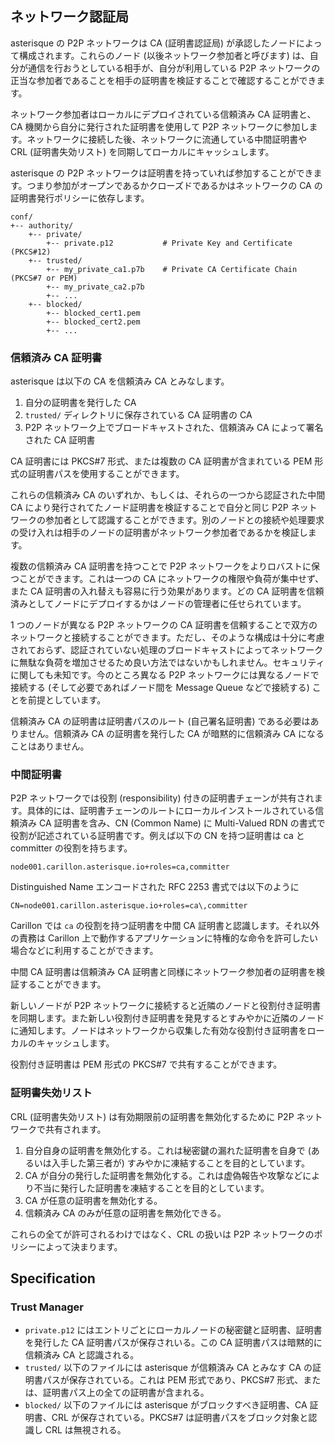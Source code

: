 ## ネットワーク認証局

asterisque の P2P ネットワークは CA (証明書認証局) が承認したノードによって構成されます。これらのノード (以後ネットワーク参加者と呼びます) は、自分が通信を行おうとしている相手が、自分が利用している P2P ネットワークの正当な参加者であることを相手の証明書を検証することで確認することができます。

ネットワーク参加者はローカルにデプロイされている信頼済み CA 証明書と、CA 機関から自分に発行された証明書を使用して P2P ネットワークに参加します。ネットワークに接続した後、ネットワークに流通している中間証明書や CRL (証明書失効リスト) を同期してローカルにキャッシュします。

asterisque の P2P ネットワークは証明書を持っていれば参加することができます。つまり参加がオープンであるかクローズドであるかはネットワークの CA の証明書発行ポリシーに依存します。

```
conf/
+-- authority/
    +-- private/
        +-- private.p12           # Private Key and Certificate (PKCS#12)
    +-- trusted/
        +-- my_private_ca1.p7b    # Private CA Certificate Chain (PKCS#7 or PEM)
        +-- my_private_ca2.p7b
        +-- ...
    +-- blocked/
        +-- blocked_cert1.pem
        +-- blocked_cert2.pem
        +-- ...
```

### 信頼済み CA 証明書

asterisque は以下の CA を信頼済み CA とみなします。

1. 自分の証明書を発行した CA
2. `trusted/` ディレクトリに保存されている CA 証明書の CA
3. P2P ネットワーク上でブロードキャストされた、信頼済み CA によって署名された CA 証明書

CA 証明書には PKCS#7 形式、または複数の CA 証明書が含まれている PEM 形式の証明書パスを使用することができます。

これらの信頼済み CA のいずれか、もしくは、それらの一つから認証された中間 CA により発行されてたノード証明書を検証することで自分と同じ P2P ネットワークの参加者として認識することができます。別のノードとの接続や処理要求の受け入れは相手のノードの証明書がネットワーク参加者であるかを検証します。

複数の信頼済み CA 証明書を持つことで P2P ネットワークをよりロバストに保つことができます。これは一つの CA にネットワークの権限や負荷が集中せず、また CA 証明書の入れ替えも容易に行う効果があります。どの CA 証明書を信頼済みとしてノードにデプロイするかはノードの管理者に任せられています。

1 つのノードが異なる P2P ネットワークの CA 証明書を信頼することで双方のネットワークと接続することができます。ただし、そのような構成は十分に考慮されておらず、認証されていない処理のブロードキャストによってネットワークに無駄な負荷を増加させるため良い方法ではないかもしれません。セキュリティに関しても未知です。今のところ異なる P2P ネットワークには異なるノードで接続する (そして必要であればノード間を Message Queue などで接続する) ことを前提としています。

信頼済み CA の証明書は証明書パスのルート (自己署名証明書) である必要はありません。信頼済み CA の証明書を発行した CA が暗黙的に信頼済み CA になることはありません。

### 中間証明書

P2P ネットワークでは役割 (responsibility) 付きの証明書チェーンが共有されます。具体的には、証明書チェーンのルートにローカルインストールされている信頼済み CA 証明書を含み、CN (Common Name) に Multi-Valued RDN の書式で役割が記述されている証明書です。例えば以下の CN を持つ証明書は ca と committer の役割を持ちます。

```
node001.carillon.asterisque.io+roles=ca,committer
```
Distinguished Name エンコードされた RFC 2253 書式では以下のように

```
CN=node001.carillon.asterisque.io+roles=ca\,committer
```

Carillon では `ca` の役割を持つ証明書を中間 CA 証明書と認識します。それ以外の責務は Carillon 上で動作するアプリケーションに特権的な命令を許可したい場合などに利用することができます。

中間 CA 証明書は信頼済み CA 証明書と同様にネットワーク参加者の証明書を検証することができます。

新しいノードが P2P ネットワークに接続すると近隣のノードと役割付き証明書を同期します。また新しい役割付き証明書を発見するとすみやかに近隣のノードに通知します。ノードはネットワークから収集した有効な役割付き証明書をローカルのキャッシュします。

役割付き証明書は PEM 形式の PKCS#7 で共有することができます。

### 証明書失効リスト

CRL (証明書失効リスト) は有効期限前の証明書を無効化するために P2P ネットワークで共有されます。

1. 自分自身の証明書を無効化する。これは秘密鍵の漏れた証明書を自身で (あるいは入手した第三者が) すみやかに凍結することを目的としています。
2. CA が自分の発行した証明書を無効化する。これは虚偽報告や攻撃などにより不当に発行した証明書を凍結することを目的としています。
3. CA が任意の証明書を無効化する。
3. 信頼済み CA のみが任意の証明書を無効化できる。

これらの全てが許可されるわけではなく、CRL の扱いは P2P ネットワークのポリシーによって決まります。

## Specification

### Trust Manager

* `private.p12` にはエントリごとにローカルノードの秘密鍵と証明書、証明書を発行した CA 証明書パスが保存されいる。この CA 証明書パスは暗黙的に信頼済み CA と認識される。
* `trusted/` 以下のファイルには asterisque が信頼済み CA とみなす CA の証明書パスが保存されている。これは PEM 形式であり、PKCS#7 形式、または、証明書パス上の全ての証明書が含まれる。
* `blocked/` 以下のファイルには asterisque がブロックすべき証明書、CA 証明書、CRL が保存されている。PKCS#7 は証明書パスをブロック対象と認識し CRL は無視される。

